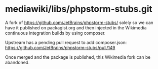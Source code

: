 # mediawiki/libs/phpstorm-stubs.git

A fork of https://github.com/JetBrains/phpstorm-stubs/ solely so we can have it
published on packagist.org and then injected in the Wikimedia continuous
integration builds by using composer.

Upstream has a pending pull request to add composer.json:
https://github.com/JetBrains/phpstorm-stubs/pull/149

Once merged and the package is published, this Wikimedia fork can be
abandoned.

